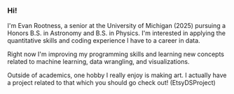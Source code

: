 ### Hi!

I'm Evan Rootness, a senior at the University of Michigan (2025) pursuing a Honors B.S. in Astronomy and B.S. in Physics. I'm interested in applying the quantitative skills and coding experience I have to a career in data.

Right now I'm improving my programming skills and learning new concepts related to machine learning, data wrangling, and visualizations.

Outside of academics, one hobby I really enjoy is making art. I actually have a project related to that which you should go check out! (EtsyDSProject)
